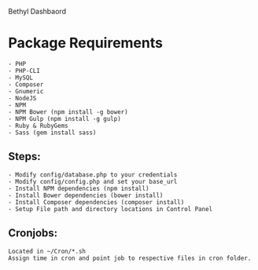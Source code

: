 Bethyl Dashbaord

# Package Requirements

    - PHP
    - PHP-CLI
    - MySQL
    - Composer
    - Gnumeric
    - NodeJS
    - NPM
    - NPM Bower (npm install -g bower)
    - NPM Gulp (npm install -g gulp)
    - Ruby & RubyGems
    - Sass (gem install sass)

## Steps:

    - Modify config/database.php to your credentials
    - Modify config/config.php and set your base_url
    - Install NPM dependencies (npm install)
    - Install Bower dependencies (bower install)
    - Install Composer dependencies (composer install)
    - Setup File path and directory locations in Control Panel

## Cronjobs:

    Located in ~/Cron/*.sh
    Assign time in cron and point job to respective files in cron folder.
